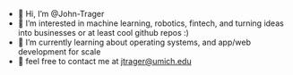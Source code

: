 - 👋 Hi, I’m @John-Trager
- 👀 I’m interested in machine learning, robotics, fintech, and turning ideas into businesses or at least cool github repos :)
- 🌱 I’m currently learning about operating systems, and app/web development for scale
- 💭 feel free to contact me at [jtrager@umich.edu](mailto:jtrager@umich.edu)

<!---
John-Trager/John-Trager is a ✨ special ✨ repository because its `README.md` (this file) appears on your GitHub profile.
You can click the Preview link to take a look at your changes.
--->
